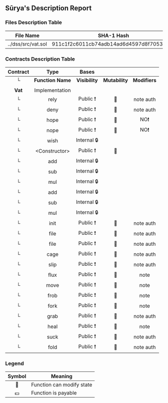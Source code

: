 ## Sūrya's Description Report

### Files Description Table


|  File Name  |  SHA-1 Hash  |
|-------------|--------------|
| ../dss/src/vat.sol | 911c1f2c6011cb74adb14ad6d4597d8f7053a00d |


### Contracts Description Table


|  Contract  |         Type        |       Bases      |                  |                 |
|:----------:|:-------------------:|:----------------:|:----------------:|:---------------:|
|     └      |  **Function Name**  |  **Visibility**  |  **Mutability**  |  **Modifiers**  |
||||||
| **Vat** | Implementation |  |||
| └ | rely | Public ❗️ | 🛑  | note auth |
| └ | deny | Public ❗️ | 🛑  | note auth |
| └ | hope | Public ❗️ | 🛑  |NO❗️ |
| └ | nope | Public ❗️ | 🛑  |NO❗️ |
| └ | wish | Internal 🔒 |   | |
| └ | \<Constructor\> | Public ❗️ | 🛑  | |
| └ | add | Internal 🔒 |   | |
| └ | sub | Internal 🔒 |   | |
| └ | mul | Internal 🔒 |   | |
| └ | add | Internal 🔒 |   | |
| └ | sub | Internal 🔒 |   | |
| └ | mul | Internal 🔒 |   | |
| └ | init | Public ❗️ | 🛑  | note auth |
| └ | file | Public ❗️ | 🛑  | note auth |
| └ | file | Public ❗️ | 🛑  | note auth |
| └ | cage | Public ❗️ | 🛑  | note auth |
| └ | slip | Public ❗️ | 🛑  | note auth |
| └ | flux | Public ❗️ | 🛑  | note |
| └ | move | Public ❗️ | 🛑  | note |
| └ | frob | Public ❗️ | 🛑  | note |
| └ | fork | Public ❗️ | 🛑  | note |
| └ | grab | Public ❗️ | 🛑  | note auth |
| └ | heal | Public ❗️ | 🛑  | note |
| └ | suck | Public ❗️ | 🛑  | note auth |
| └ | fold | Public ❗️ | 🛑  | note auth |


### Legend

|  Symbol  |  Meaning  |
|:--------:|-----------|
|    🛑    | Function can modify state |
|    💵    | Function is payable |
